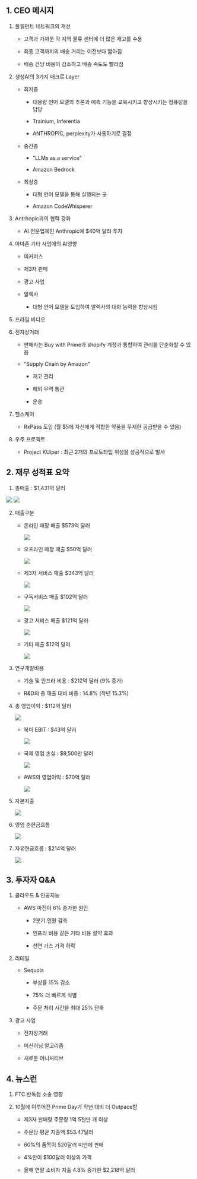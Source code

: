## 1. CEO 메시지

1. 풀필먼트 네트워크의 개선
    
    - 고객과 가까운 각 지역 물류 센터에 더 많은 재고를 수용

    - 최종 고객까지의 배송 거리는 이전보다 짧아짐

    - 배송 건당 비용이 감소하고 배송 속도도 빨라짐


2. 생성AI의 3가지 매크로 Layer

    - 최저층
        
        - 대용량 언어 모델의 추론과 예측 기능을 교육시키고 향상시키는 컴퓨팅을 담당

        - Trainium, Inferentia

        - ANTHROPIC, perplexity가 사용하기로 결정

    - 중간층

        - "LLMs as a service"

        - Amazon Bedrock

    - 최상층
        
        - 대형 언어 모델을 통해 실행되는 곳

        - Amazon CodeWhisperer

3. Antrhopic과의 협력 강화

    - AI 전문업체인 Anthropic에 $40억 달러 투자

4. 아마존 기타 사업에의 AI영향

    - 이커머스

    - 제3자 판매

    - 광고 사업

    - 알렉사

        - 대형 언어 모델을 도입하여 알렉사의 대화 능력을 향상시킴

5. 프라임 비디오

6. 전자상거래

    - 판매자는 Buy with Prime과 shopify 계정과 통합하여 관리를 단순화할 수 있음

    - "Supply Chain by Amazon"
        
        - 재고 관리

        - 해외 무역 통관

        - 운송

7. 헬스케어

    - RxPass 도입 (월 $5에 자신에게 적합한 약품을 무제한 공급받을 수 있음)

8. 우주 프로젝트

    - Project KUiper : 최근 2개의 프로토타입 위성을 성공적으로 발사


## 2. 재무 성적표 요약

1. 총매출 : $1,431억 달러

<img src="../Img/위기의_아마존_3분기_실적체크_빅테크_어닝스18_1.jpg">


<img src="../Img/위기의_아마존_3분기_실적체크_빅테크_어닝스18_2.jpg">

2. 매출구분

    - 온라인 매장 매출 $573억 달러
        
        <img src="../Img/위기의_아마존_3분기_실적체크_빅테크_어닝스18_3.jpg">

    - 오프라인 매장 매출 $50억 달러

        <img src="../Img/위기의_아마존_3분기_실적체크_빅테크_어닝스18_4.jpg">

    - 제3자 서비스 매출 $343억 달러

        <img src="../Img/위기의_아마존_3분기_실적체크_빅테크_어닝스18_5.jpg">

    - 구독서비스 매출 $102억 달러

        <img src="../Img/위기의_아마존_3분기_실적체크_빅테크_어닝스18_6.jpg">

    - 광고 서비스 매출 $121억 달러

        <img src="../Img/위기의_아마존_3분기_실적체크_빅테크_어닝스18_7.jpg">

    - 기타 매출 $12억 달러

        <img src="../Img/위기의_아마존_3분기_실적체크_빅테크_어닝스18_8.jpg">
    
3. 연구개발비용

    - 기술 및 인프라 비용 : $212억 달러 (9% 증가)

    - R&D의 총 매출 대비 비중 : 14.8% (작년 15.3%)

4. 총 영업이익 : $112억 달러

    <img src="../Img/위기의_아마존_3분기_실적체크_빅테크_어닝스18_9.jpg">

    - 북미 EBIT : $43억 달러
    
       <img src="../Img/위기의_아마존_3분기_실적체크_빅테크_어닝스18_10.jpg">

    - 국제 영업 손실 : $9,500만 달러
    
       <img src="../Img/위기의_아마존_3분기_실적체크_빅테크_어닝스18_11.jpg">

    - AWS의 영업이익 : $70억 달러

       <img src="../Img/위기의_아마존_3분기_실적체크_빅테크_어닝스18_12.jpg">

5. 자본지출

    <img src="../Img/위기의_아마존_3분기_실적체크_빅테크_어닝스18_13.jpg">

6. 영업 순현금흐름

    <img src="../Img/위기의_아마존_3분기_실적체크_빅테크_어닝스18_14.jpg">

7. 자유현금흐름 : $214억 달러

    <img src="../Img/위기의_아마존_3분기_실적체크_빅테크_어닝스18_15.jpg">

## 3. 투자자 Q&A

1. 클라우드 & 인공지능

    - AWS 마진이 6% 증가한 원인

        - 2분기 인원 감축
        
        - 인프라 비용 같은 기타 비용 절약 효과

        - 천연 가스 가격 하락

    
2. 리테일

    - Sequoia

        - 부상률 15% 감소

        - 75% 더 빠르게 식별

        - 주문 처리 시간을 최대 25% 단축

3. 광고 사업

    - 전자상거래

    - 머신러닝 알고리즘

    - 새로운 이니셔티브

## 4. 뉴스런

1. FTC 반독점 소송 영향

2. 10월에 이루어진 Prime Day가 작년 대비 더 Outpace함

    - 제3자 판매량 주문량 1억 5천만 개 이상
    
    - 주문당 평균 지출액 $53.47달러

    - 60%의 품목이 $20달러 미만에 판매

    - 4%만이 $100달러 이상의 가격

    - 올해 연말 소비자 지출 4.8% 증가한 $2,218억 달러